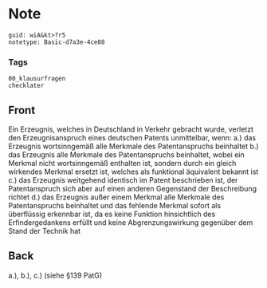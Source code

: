 # Note
```
guid: wiA&kt>?r5
notetype: Basic-d7a3e-4ce08
```

### Tags
```
00_klausurfragen
checklater
```

## Front
Ein Erzeugnis, welches in Deutschland in Verkehr gebracht wurde, verletzt den Erzeugnisanspruch eines deutschen Patents unmittelbar, wenn:
a.) das Erzeugnis wortsinngemäß alle Merkmale des Patentanspruchs beinhaltet
b.) das Erzeugnis alle Merkmale des Patentanspruchs beinhaltet, wobei ein Merkmal nicht wortsinngemäß enthalten ist, sondern durch ein gleich wirkendes Merkmal ersetzt ist, welches als funktional äquivalent bekannt ist
c.) das Erzeugnis weitgehend identisch im Patent beschrieben ist, der Patentanspruch sich aber auf einen anderen Gegenstand der Beschreibung richtet
d.) das Erzeugnis außer einem Merkmal alle Merkmale des Patentanspruchs beinhaltet und
das fehlende Merkmal sofort als überflüssig erkennbar ist, da es keine Funktion hinsichtlich des Erfindergedankens erfüllt und keine Abgrenzungswirkung gegenüber dem Stand der Technik hat

## Back
a.), b.), c.) (siehe §139 PatG)

